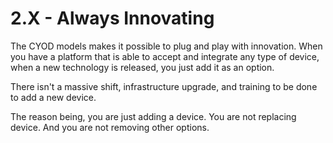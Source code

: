 # 2.X - Always Innovating

The CYOD models makes it possible to plug and play with innovation. When you have a platform that is able to accept and integrate any type of device, when a new technology is released, you just add it as an option. 

There isn't a massive shift, infrastructure upgrade, and training to be done to add a new device. 

The reason being, you are just adding a device. You are not replacing device. And you are not removing other options. 
